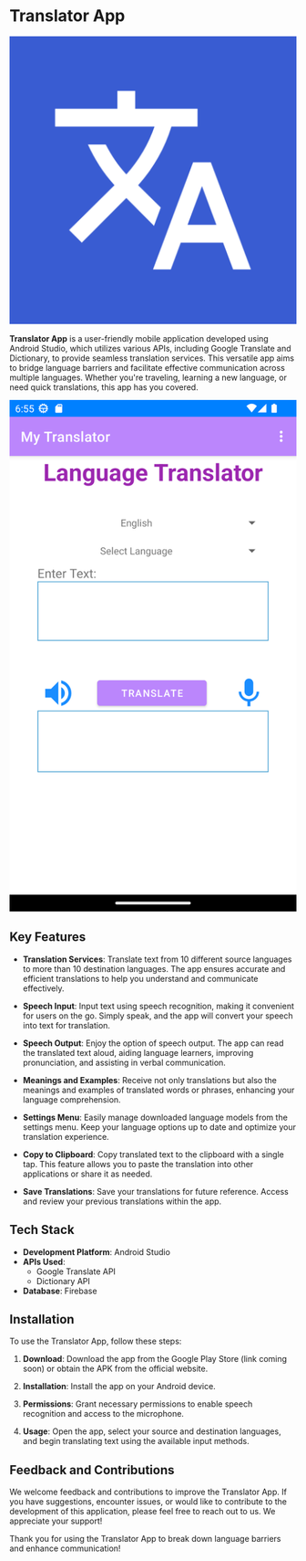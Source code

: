 # Translator App

![Translator App Logo](app/src/main/ic_launcher-playstore.png)

**Translator App** is a user-friendly mobile application developed using Android Studio, which utilizes various APIs, including Google Translate and Dictionary, to provide seamless translation services. This versatile app aims to bridge language barriers and facilitate effective communication across multiple languages. Whether you're traveling, learning a new language, or need quick translations, this app has you covered.


![Translator App Screenshot](translator.png)

## Key Features

- **Translation Services**: Translate text from 10 different source languages to more than 10 destination languages. The app ensures accurate and efficient translations to help you understand and communicate effectively.

- **Speech Input**: Input text using speech recognition, making it convenient for users on the go. Simply speak, and the app will convert your speech into text for translation.

- **Speech Output**: Enjoy the option of speech output. The app can read the translated text aloud, aiding language learners, improving pronunciation, and assisting in verbal communication.

- **Meanings and Examples**: Receive not only translations but also the meanings and examples of translated words or phrases, enhancing your language comprehension.

- **Settings Menu**: Easily manage downloaded language models from the settings menu. Keep your language options up to date and optimize your translation experience.

- **Copy to Clipboard**: Copy translated text to the clipboard with a single tap. This feature allows you to paste the translation into other applications or share it as needed.

- **Save Translations**: Save your translations for future reference. Access and review your previous translations within the app.

## Tech Stack

- **Development Platform**: Android Studio
- **APIs Used**:
  - Google Translate API
  - Dictionary API
- **Database**: Firebase

## Installation

To use the Translator App, follow these steps:

1. **Download**: Download the app from the Google Play Store (link coming soon) or obtain the APK from the official website.

2. **Installation**: Install the app on your Android device.

3. **Permissions**: Grant necessary permissions to enable speech recognition and access to the microphone.

4. **Usage**: Open the app, select your source and destination languages, and begin translating text using the available input methods.

## Feedback and Contributions

We welcome feedback and contributions to improve the Translator App. If you have suggestions, encounter issues, or would like to contribute to the development of this application, please feel free to reach out to us. We appreciate your support!

Thank you for using the Translator App to break down language barriers and enhance communication!

